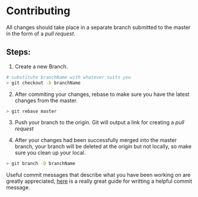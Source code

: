 # Contributing

All changes should take place in a separate branch submitted to the master in the form of a _pull request_.

## Steps:

1. Create a new Branch.

```sh
# substitute branchName with whatever suits you
> git checkout -b branchName
```

2. After commiting your changes, rebase to make sure you have the latest changes from the master.

```sh
> git rebase master
```

3. Push your branch to the origin. Git will output a link for creating a _pull request_

4. After your changes had been successfully merged into the master branch, your branch will be deleted at the origin but not locally, so make sure you clean up your local.

```sh
> git branch -D branchName
```

Useful commit messages that describe what you have been working on are greatly appreciated, [here](https://www.conventionalcommits.org/en/v1.0.0/#summary) is a really great guide for writting a helpful commit message.
